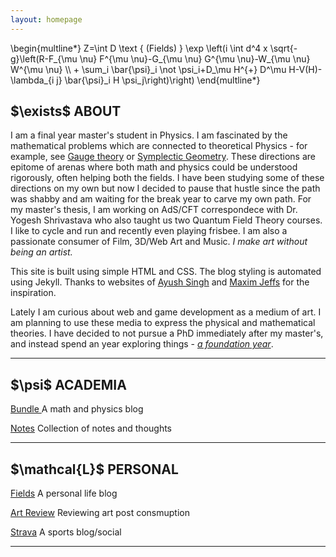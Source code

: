 ```yaml
---
layout: homepage
---
```


<div class="container">

  <div class="action">
    \begin{multline*}
    Z=\int D \text { (Fields) } \exp \left(i \int d^4 x \sqrt{-g}\left(R-F_{\mu \nu} F^{\mu \nu}-G_{\mu \nu} G^{\mu \nu}-W_{\mu \nu} W^{\mu \nu} \\
    + \sum_i \bar{\psi}_i \not \psi_i+D_\mu H^{+} D^\mu H-V(H)-\lambda_{i j} \bar{\psi}_i H \psi_j\right)\right)
    \end{multline*}
   </div>

<section id="about">
    <div class="about">
    <h2>$\exists$ ABOUT </h2>
    <!-- <figure class="about-div">
    <img src="..\assets\images\home_profile.jpg" class="center mid" alt="">
    </figure> -->
    <p class="about-div">
        I am a final year master's student in Physics. I am fascinated by the mathematical problems which are connected to theoretical Physics - for example, see <a href="https://www.ma.imperial.ac.uk/~jbm18/ijg/notes/introtogaugetheory.pdf">Gauge theory</a> or <a href="https://people.math.harvard.edu/~jeffs/symplectic.html">Symplectic Geometry</a>. These directions are epitome of arenas where both math and physics could be understood rigorously, often helping both the fields. I have been studying some of these directions on my own but now I decided to pause that hustle since the path was shabby and am waiting for the break year to carve my own path. For my master's thesis, I am working on AdS/CFT correspondece with Dr. Yogesh Shrivastava who also taught us two Quantum Field Theory courses. I like to cycle and run and recently even playing frisbee. I am also a passionate consumer of Film, 3D/Web Art and Music. <i>I make art without being an artist.</i> 
        <!-- To be more precise, if Life was a bundle I enjoy looking at the fibers of it (in my own way). I am lucky to meet couple of other <i>fiberists of life</i> - <a href="https://sites.google.com/view/trivikramudu/home?authuser=0">Trivikram</a> and <a href="https://www.notion.so/abhasjournal/Journal-cb09bb7d45aa469885a122dadc45ffa0?pvs=4">Abha</a>, having their own style.  -->
        </p>
        <p>
        This site is built using simple HTML and CSS. The blog styling is automated using Jekyll. Thanks to websites of <a href="https://11de784a.github.io/about">Ayush Singh</a> and <a href="https://mjeffs.net/">Maxim Jeffs</a> for the inspiration. </p> 
        <p>Lately I am curious about web and game development as a medium of art. I am planning to use these media to express the physical and mathematical theories. I have decided to not pursue a PhD immediately after my master's, and instead spend an year exploring things - <i><a href="\fields\2024\08\17\foundation_year.html">a foundation year</a></i>.</p> 
    </div>
</section>
<hr>
<section id="projects">
    <div class="projects">
      <h2>$\psi$ ACADEMIA</h2>
      <div class="visual-list">
        <p><span class="tag-title"><a href="..\bundle\">Bundle </a></span><span class="tag-info">A math and physics blog</span></p>
        <p><span class="tag-title"><a href="">Notes</a></span> <span class="tag-info">Collection of notes and thoughts</span></p>
        <!-- <p><span class="tag-title">Awesome Acads</span> <span class="tag-info">A list of awesome people in academia</span></p> -->
      </div>
    </div>
        <!-- <li>Notes on Quantum Field Theory - <a href="\assets\docs\qed.djvu">Spinor Fields</a> | <a href="\assets\docs\renormalization.djvu"> Renormalization</a>| <a href="">Summary Notes</a>.</li> -->
</section>
<hr>
<section id="yada">
    <div class="yada">
      <h2>$\mathcal{L}$ PERSONAL</h2>   
      <div class="visual-list">
        <p><span class="tag-title"><a href="..\fields\">Fields</a></span> <span class="tag-info">A personal life blog</span></p>
        <p><span class="tag-title"><a href="..\artreview\">Art Review</a></span> <span class="tag-info">Reviewing art post consmuption</span></p>
        <p><span class="tag-title"><a href="https://www.strava.com/athletes/103649902">Strava</a></span> <span class="tag-info">A sports blog/social</span></p>
      </div>
    </div>
</section>
  </div>
<footer>
  <hr class="footer">
  <!-- <p><a href = "mailto: pshubhang.sharma@niser.ac.in">pshubhang.sharma@niser.ac.in</a></p> -->
</footer>